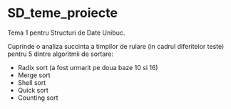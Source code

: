 # SD_teme_proiecte
Tema 1 pentru Structuri de Date Unibuc.

Cuprinde o analiza succinta a timpilor de rulare (in cadrul diferitelor teste) pentru 5 dintre algoritmii de sortare:
- Radix sort (a fost urmarit pe doua baze 10 si 16)
- Merge sort
- Shell sort
- Quick sort
- Counting sort



